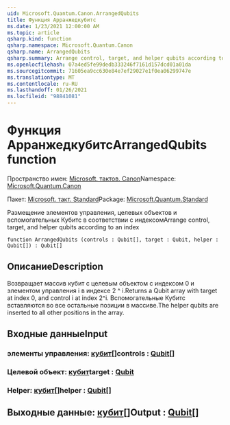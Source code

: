 ```yaml
---
uid: Microsoft.Quantum.Canon.ArrangedQubits
title: Функция Арранжедкубитс
ms.date: 1/23/2021 12:00:00 AM
ms.topic: article
qsharp.kind: function
qsharp.namespace: Microsoft.Quantum.Canon
qsharp.name: ArrangedQubits
qsharp.summary: Arrange control, target, and helper qubits according to an index
ms.openlocfilehash: 07a4ed5fe99dedb333246f7161d157dcd01a01da
ms.sourcegitcommit: 71605ea9cc630e84e7ef29027e1f0ea06299747e
ms.translationtype: MT
ms.contentlocale: ru-RU
ms.lasthandoff: 01/26/2021
ms.locfileid: "98841081"
---
```

# <a name="arrangedqubits-function"></a><span data-ttu-id="ef5a5-102">Функция Арранжедкубитс</span><span class="sxs-lookup"><span data-stu-id="ef5a5-102">ArrangedQubits function</span></span>

<span data-ttu-id="ef5a5-103">Пространство имен: [Microsoft. тактов. Canon](xref:Microsoft.Quantum.Canon)</span><span class="sxs-lookup"><span data-stu-id="ef5a5-103">Namespace: [Microsoft.Quantum.Canon](xref:Microsoft.Quantum.Canon)</span></span>

<span data-ttu-id="ef5a5-104">Пакет: [Microsoft. такт. Standard](https://nuget.org/packages/Microsoft.Quantum.Standard)</span><span class="sxs-lookup"><span data-stu-id="ef5a5-104">Package: [Microsoft.Quantum.Standard](https://nuget.org/packages/Microsoft.Quantum.Standard)</span></span>


<span data-ttu-id="ef5a5-105">Размещение элементов управления, целевых объектов и вспомогательных Кубитс в соответствии с индексом</span><span class="sxs-lookup"><span data-stu-id="ef5a5-105">Arrange control, target, and helper qubits according to an index</span></span>

```qsharp
function ArrangedQubits (controls : Qubit[], target : Qubit, helper : Qubit[]) : Qubit[]
```


## <a name="description"></a><span data-ttu-id="ef5a5-106">Описание</span><span class="sxs-lookup"><span data-stu-id="ef5a5-106">Description</span></span>

<span data-ttu-id="ef5a5-107">Возвращает массив кубит с целевым объектом с индексом 0 и элементом управления i в индексе 2 ^ i.</span><span class="sxs-lookup"><span data-stu-id="ef5a5-107">Returns a Qubit array with target at index 0, and control i at index 2^i.</span></span>  <span data-ttu-id="ef5a5-108">Вспомогательные Кубитс вставляются во все остальные позиции в массиве.</span><span class="sxs-lookup"><span data-stu-id="ef5a5-108">The helper qubits are inserted to all other positions in the array.</span></span>

## <a name="input"></a><span data-ttu-id="ef5a5-109">Входные данные</span><span class="sxs-lookup"><span data-stu-id="ef5a5-109">Input</span></span>

### <a name="controls--qubit"></a><span data-ttu-id="ef5a5-110">элементы управления: [кубит](xref:microsoft.quantum.lang-ref.qubit)[]</span><span class="sxs-lookup"><span data-stu-id="ef5a5-110">controls : [Qubit](xref:microsoft.quantum.lang-ref.qubit)[]</span></span>




### <a name="target--qubit"></a><span data-ttu-id="ef5a5-111">Целевой объект: [кубит](xref:microsoft.quantum.lang-ref.qubit)</span><span class="sxs-lookup"><span data-stu-id="ef5a5-111">target : [Qubit](xref:microsoft.quantum.lang-ref.qubit)</span></span>




### <a name="helper--qubit"></a><span data-ttu-id="ef5a5-112">Helper: [кубит](xref:microsoft.quantum.lang-ref.qubit)[]</span><span class="sxs-lookup"><span data-stu-id="ef5a5-112">helper : [Qubit](xref:microsoft.quantum.lang-ref.qubit)[]</span></span>





## <a name="output--qubit"></a><span data-ttu-id="ef5a5-113">Выходные данные: [кубит](xref:microsoft.quantum.lang-ref.qubit)[]</span><span class="sxs-lookup"><span data-stu-id="ef5a5-113">Output : [Qubit](xref:microsoft.quantum.lang-ref.qubit)[]</span></span>

